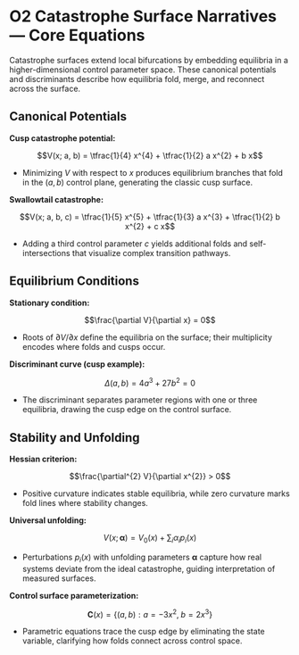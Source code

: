 # O2 Catastrophe Surface Narratives — Core Equations

Catastrophe surfaces extend local bifurcations by embedding equilibria in a higher-dimensional control parameter space. These canonical potentials and discriminants describe how equilibria fold, merge, and reconnect across the surface.

## Canonical Potentials
**Cusp catastrophe potential:**

$$V(x; a, b) = \tfrac{1}{4} x^{4} + \tfrac{1}{2} a x^{2} + b x$$

- Minimizing $V$ with respect to $x$ produces equilibrium branches that fold in the $(a,b)$ control plane, generating the classic cusp surface.

**Swallowtail catastrophe:**

$$V(x; a, b, c) = \tfrac{1}{5} x^{5} + \tfrac{1}{3} a x^{3} + \tfrac{1}{2} b x^{2} + c x$$

- Adding a third control parameter $c$ yields additional folds and self-intersections that visualize complex transition pathways.

## Equilibrium Conditions
**Stationary condition:**

$$\frac{\partial V}{\partial x} = 0$$

- Roots of $\partial V/\partial x$ define the equilibria on the surface; their multiplicity encodes where folds and cusps occur.

**Discriminant curve (cusp example):**

$$\Delta(a,b) = 4 a^{3} + 27 b^{2} = 0$$

- The discriminant separates parameter regions with one or three equilibria, drawing the cusp edge on the control surface.

## Stability and Unfolding
**Hessian criterion:**

$$\frac{\partial^{2} V}{\partial x^{2}} > 0$$

- Positive curvature indicates stable equilibria, while zero curvature marks fold lines where stability changes.

**Universal unfolding:**

$$V(x; \boldsymbol{\alpha}) = V_{0}(x) + \sum_{i} \alpha_{i} p_{i}(x)$$

- Perturbations $p_{i}(x)$ with unfolding parameters $\boldsymbol{\alpha}$ capture how real systems deviate from the ideal catastrophe, guiding interpretation of measured surfaces.

**Control surface parameterization:**

$$\mathbf{C}(x) = \{ (a, b) : a = -3 x^{2}, \; b = 2 x^{3} \}$$

- Parametric equations trace the cusp edge by eliminating the state variable, clarifying how folds connect across control space.
